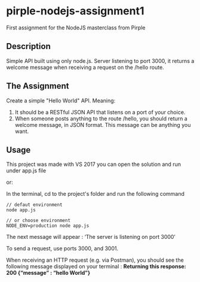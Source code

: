 # pirple-nodejs-assignment1

First assignment for the NodeJS masterclass from Pirple

## Description

Simple API built using only node.js. Server listening to port 3000, it returns a welcome message when receiving a request on the /hello route.

## The Assignment

Create a simple "Hello World" API. Meaning:

1. It should be a RESTful JSON API that listens on a port of your choice.
2. When someone posts anything to the route /hello, you should return a welcome message, in JSON format. This message can be anything you want.

## Usage
This project was made with VS 2017 you can open the solution and run under app.js file

or:
 
In the terminal, cd to the project's folder and run the following command

```
// defaut environment
node app.js

// or choose environment
NODE_ENV=production node app.js
```

The next message will appear : ‘The server is listening on port 3000’

To send a request, use ports 3000, and 3001.

When receiving an HTTP request \(e.g. via Postman\), you should see the following message displayed on your terminal : **Returning this response: 200 {“message” : “hello World”}**

